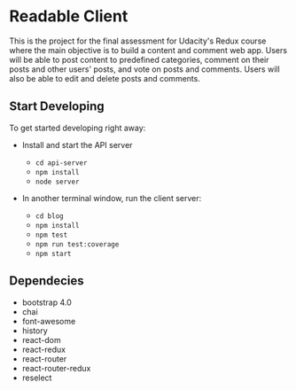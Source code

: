 # Readable Client

This is the project for the final assessment for Udacity's Redux course where
the main objective is to build a content and comment web app. Users will be able
to post content to predefined categories, comment on their posts and other
users' posts, and vote on posts and comments. Users will also be able to edit
and delete posts and comments.

## Start Developing

To get started developing right away:

* Install and start the API server

  * `cd api-server`
  * `npm install`
  * `node server`

* In another terminal window, run the client server:

  * `cd blog`
  * `npm install`
  * `npm test`
  * `npm run test:coverage`
  * `npm start`

## Dependecies

* bootstrap 4.0
* chai
* font-awesome
* history
* react-dom
* react-redux
* react-router
* react-router-redux
* reselect
